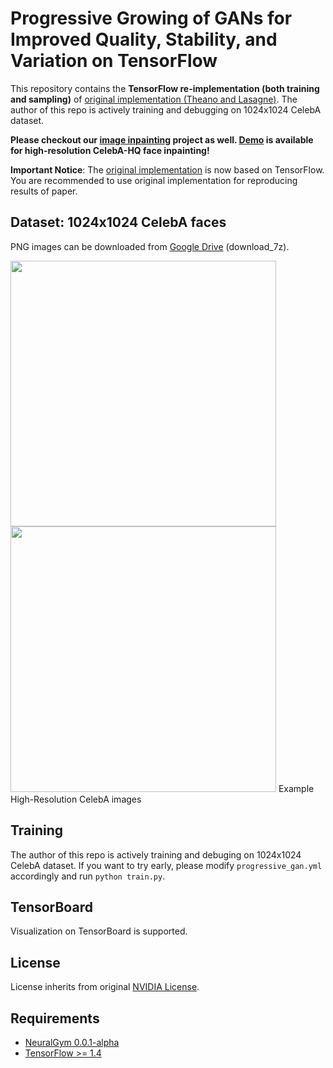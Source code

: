 # Progressive Growing of GANs for Improved Quality, Stability, and Variation on TensorFlow

This repository contains the **TensorFlow re-implementation (both training and sampling)** of [original implementation (Theano and Lasagne)](https://github.com/tkarras/progressive_growing_of_gans). The author of this repo is actively training and debugging on 1024x1024 CelebA dataset.

**Please checkout our [image inpainting](https://github.com/JiahuiYu/generative_inpainting) project as well. [Demo](http://jhyu.me/demo) is available for high-resolution CelebA-HQ face inpainting!**

**Important Notice**: The [original implementation](https://github.com/tkarras/progressive_growing_of_gans) is now based on TensorFlow. You are recommended to use original implementation for reproducing results of paper. 

## Dataset: 1024x1024 CelebA faces

PNG images can be downloaded from [Google Drive](https://drive.google.com/open?id=1_BsFYYGVvcjcPNhPam2STBDFG3eKAdKr) (download_7z).

<img src="https://user-images.githubusercontent.com/22609465/33633338-0b825560-d9d6-11e7-8177-2840f9dd9a93.png" width="425"/> <img src="https://user-images.githubusercontent.com/22609465/33633711-5aa770a2-d9d7-11e7-9517-916c8169d984.png" width="425"/> 
Example High-Resolution CelebA images

## Training

The author of this repo is actively training and debuging on 1024x1024 CelebA dataset. If you want to try early, please modify `progressive_gan.yml` accordingly and run `python train.py`.

## TensorBoard

Visualization on TensorBoard is supported.

## License

License inherits from original [NVIDIA License](https://github.com/tkarras/progressive_growing_of_gans/blob/master/LICENSE).

## Requirements

* [NeuralGym 0.0.1-alpha](https://github.com/JiahuiYu/neuralgym)
* [TensorFlow >= 1.4](https://www.tensorflow.org/)
